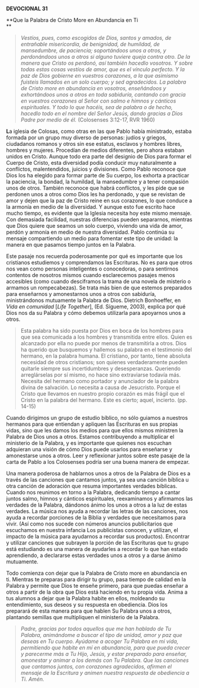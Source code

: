 **DEVOCIONAL 31**

**Que la Palabra de Cristo More en Abundancia en Ti  
**

> *Vestíos, pues, como escogidos de Dios, santos y amados, de entrañable
> misericordia, de benignidad, de humildad, de mansedumbre, de
> paciencia; soportándoos unos a otros, y perdonándoos unos a otros si
> alguno tuviere queja contra otro. De la manera que Cristo os perdonó,
> así también hacedlo vosotros. Y sobre todas estas cosas vestíos de
> amor, que es el vínculo perfecto. Y la paz de Dios gobierne en
> vuestros corazones, a la que asimismo fuisteis llamados en un solo
> cuerpo; y sed agradecidos. La palabra de Cristo more en abundancia en
> vosotros, enseñándoos y exhortándoos unos a otros en toda sabiduría,
> cantando con gracia en vuestros corazones al Señor con salmo e himnos
> y cánticos espirituales. Y todo lo que hacéis, sea de palabra o de
> hecho, hacedlo todo en el nombre del Señor Jesús, dando gracias a Dios
> Padre por medio de él.* (Colosenses 3:12-17, RVR 1960)

**L**a iglesia de Colosas, como otras en las que Pablo había ministrado,
estaba formada por un grupo muy diverso de personas: judíos y griegos,
ciudadanos romanos y otros sin ese estatus, esclavos y hombres libres,
hombres y mujeres. Procedían de medios diferentes, pero ahora estaban
unidos en Cristo. Aunque todo era parte del designio de Dios para formar
el Cuerpo de Cristo, esta diversidad podía conducir muy naturalmente a
conflictos, malentendidos, juicios y divisiones. Como Pablo reconoce que
Dios los ha elegido para formar parte de Su cuerpo, los exhorta a
practicar la paciencia, la bondad, la humildad, la mansedumbre y a tener
compasión unos de otros. También reconoce que habrá conflictos, y les
pide que se perdonen unos a otros como Dios les ha perdonado, y que se
revistan de amor y dejen que la paz de Cristo reine en sus corazones, lo
que conduce a la armonía en medio de la diversidad. Y aunque esto fue
escrito hace mucho tiempo, es evidente que la Iglesia necesita hoy este
mismo mensaje. Con demasiada facilidad, nuestras diferencias pueden
separarnos, mientras que Dios quiere que seamos un solo cuerpo, viviendo
una vida de amor, perdón y armonía en medio de nuestra diversidad. Pablo
continúa su mensaje compartiendo un medio para fomentar este tipo de
unidad: la manera en que pasamos tiempo juntos en la Palabra.

Este pasaje nos recuerda poderosamente por qué es importante que los
cristianos estudiemos y comprendamos las Escrituras. No es para que
otros nos vean como personas inteligentes o conocedoras, o para
sentirnos contentos de nosotros mismos cuando esclarecemos pasajes menos
accesibles (como cuando desciframos la trama de una novela de misterio o
armamos un rompecabezas). Se trata más bien de que estemos preparados
para enseñarnos y amonestarnos unos a otros con sabiduría,
ministrándonos mutuamente la Palabra de Dios. Dietrich Bonhoeffer, en
*Vida en comunidad* \[*Life Together*\], (Ed. Sígueme, 2003), explica
por qué Dios nos da su Palabra y cómo debemos utilizarla para apoyarnos
unos a otros.

> <span class="mark">Esta palabra ha sido puesta por Dios en boca de los
> hombres para que sea comunicada a los hombres y transmitida entre
> ellos. Quien es alcanzado por ella no puede por menos de transmitirla
> a otros. Dios ha querido que busquemos y hallemos su palabra en el
> testimonio del hermano, en la palabra humana. El cristiano, por tanto,
> tiene absoluta necesidad de otros cristianos; son quienes
> verdaderamente pueden quitarle siempre sus incertidumbres y
> desesperanzas. Queriendo arreglárselas por sí mismo, no hace sino
> extraviarse todavía más. Necesita del hermano como portador y
> anunciador de la palabra divina de salvación. Lo necesita a causa de
> Jesucristo. Porque el Cristo que llevamos en nuestro propio corazón es
> más frágil que el Cristo en la palabra del hermano. Este es cierto;
> aquel, incierto. (pp. 14-15)</span>

Cuando dirigimos un grupo de estudio bíblico, no sólo guiamos a nuestros
hermanos para que entiendan y apliquen las Escrituras en sus propias
vidas, sino que les damos los medios para que ellos mismos ministren la
Palabra de Dios unos a otros. Estamos contribuyendo a multiplicar el
ministerio de la Palabra, y es importante que quienes nos escuchan
adquieran una visión de cómo Dios puede usarlos para enseñarse y
amonestarse unos a otros. Leer y reflexionar juntos sobre este pasaje de
la carta de Pablo a los Colosenses podría ser una buena manera de
empezar.

Una manera poderosa de hablarnos unos a otros de la Palabra de Dios es a
través de las canciones que cantamos juntos, ya sea una canción bíblica
u otra canción de adoración que resuma importantes verdades bíblicas.
Cuando nos reunimos en torno a la Palabra, dedicando tiempo a cantar
juntos salmo, himnos y cánticos espirituales, reexaminamos y afirmamos
las verdades de la Palabra, dándonos ánimo los unos a otros a la luz de
estas verdades. La música nos ayuda a recordar las letras de las
canciones, nos ayuda a recordar porciones de la Biblia y verdades que
necesitamos para vivir. (Así como nos sucede con números anuncios
publicitarios que escuchamos en nuestra infancia Los publicistas
conocen, y utilizan, el impacto de la música para ayudarnos a recordar
sus productos). Encontrar y utilizar canciones que subrayen la porción
de las Escrituras que tu grupo está estudiando es una manera de
ayudarles a recordar lo que han estado aprendiendo, a declararse estas
verdades unos a otros y a darse ánimo mutuamente.

Todo comienza con dejar que la Palabra de Cristo more en abundancia en
ti. Mientras te preparas para dirigir tu grupo, pasa tiempo de calidad
en la Palabra y permite que Dios te enseñe primero, para que puedas
enseñar a otros a partir de la obra que Dios está haciendo en tu propia
vida. Anima a tus alumnos a dejar que la Palabra habite en ellos,
moldeando su entendimiento, sus deseos y su respuesta en obediencia.
Dios los preparará de esta manera para que hablen Su Palabra unos a
otros, plantando semillas que multipliquen el ministerio de la Palabra.

> *Padre, gracias por todos aquellos que me han hablado de Tu Palabra,
> animándome a buscar el tipo de unidad, amor y paz que deseas en Tu
> cuerpo. Ayúdame a acoger Tu Palabra en mi vida, permitiendo que habite
> en mí en abundancia, para que pueda crecer y parecerme más a Tu Hijo,
> Jesús, y estar preparado para enseñar, amonestar y animar a los demás
> con Tu Palabra. Que las canciones que cantamos juntos, con corazones
> agradecidos, afirmen el mensaje de la Escritura y animen nuestra
> respuesta de obediencia a Ti. Amén.*
